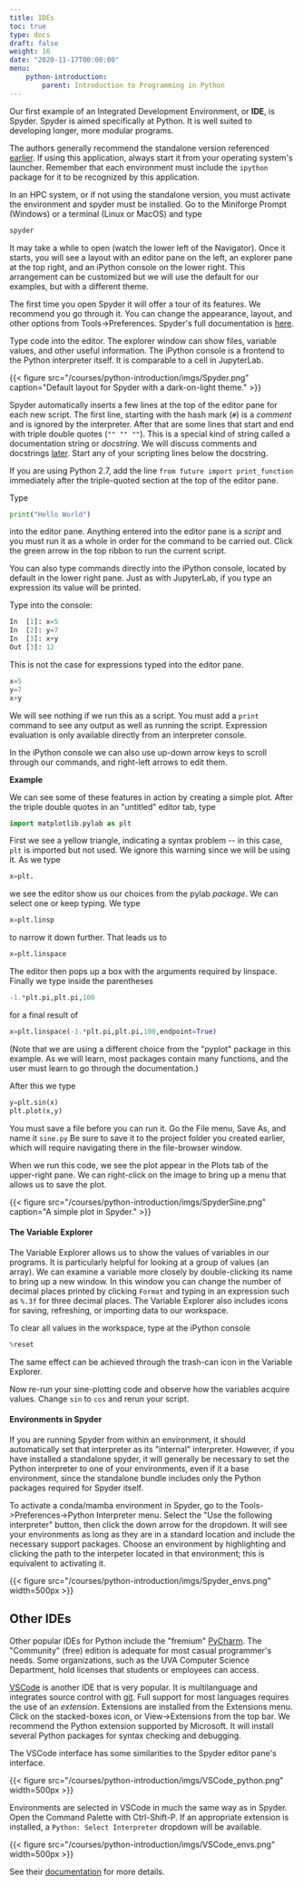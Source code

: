 ```yaml
---
title: IDEs
toc: true
type: docs
draft: false
weight: 16
date: "2020-11-17T00:00:00"
menu:
    python-introduction:
        parent: Introduction to Programming in Python
---
```


Our first example of an Integrated Development Environment, or __IDE__, is Spyder.  Spyder is aimed specifically at Python.  It is well suited to developing longer, more modular programs.  

The authors generally recommend the standalone version referenced [earlier](courses/python-introduction/setting_up_environment).  If using this application, always start it from your operating system's launcher.  Remember that each environment must include the `ipython` package for it to be recognized by this application.

In an HPC system, or if not using the standalone version, you must activate the environment and spyder must be installed. Go to the Miniforge Prompt (Windows) or a terminal (Linux or MacOS) and type
```bash
spyder
```

It may take a while to open (watch the lower left of the Navigator).  Once it starts, you will see a layout with an editor pane on the left, an explorer pane at the top right, and an iPython console on the lower right.  This arrangement can be customized but we will use the default for our examples, but with a different theme. 

The first time you open Spyder it will offer a tour of its features. We recommend you go through it.  You can change the appearance, layout, and other options from Tools->Preferences.  Spyder's full documentation is [here](https://docs.spyder-ide.org/current/index.html).

Type code into the editor.  The explorer window can show files, variable values, and other useful information.  The iPython console is a frontend to the Python interpreter itself.  It is comparable to a cell in JupyterLab.

{{< figure src="/courses/python-introduction/imgs/Spyder.png" caption="Default layout for Spyder with a dark-on-light theme." >}}

Spyder automatically inserts a few lines at the top of the editor pane for each new script.  The first line, starting with the hash mark (`#`) is a _comment_ and is ignored by the interpreter. After that are some lines that start and end with triple double quotes (`"" "" ""`).  This is a special kind of string called a documentation string or _docstring_.  We will discuss comments and docstrings [later](/courses/python-introduction/expressions_statements). Start any of your scripting lines below the docstring.

If you are using Python 2.7, add the line `from future import print_function` immediately after the triple-quoted section at the top of the editor pane.

Type
```python
print("Hello World")
```
into the editor pane. Anything entered into the editor pane is a _script_ and you must run it as a whole in order for the command to be carried out. Click the green arrow in the top ribbon to run the current script.

You can also type commands directly into the iPython console, located by default in the lower right pane. Just as with JupyterLab, if you type an expression its value will be printed.

Type into the console:
```python
In  [1]: x=5
In  [2]: y=7
In  [3]: x+y
Out [3]: 12
```

This is not the case for expressions typed into the editor pane.

```python
x=5
y=7
x+y
```
We will see nothing if we run this as a script.  You must add a `print` command to see any output as well as running the script.  Expression evaluation is only available directly from an interpreter console.

In the iPython console we can also use up-down arrow keys to scroll through our commands, and right-left arrows to edit them.

**Example**

We can see some of these features in action by creating a simple plot. After the triple double quotes in an "untitled" editor tab, type

```python
import matplotlib.pylab as plt
```
First we see a yellow triangle, indicating a syntax problem -- in this case, `plt` is imported but not used.  We ignore this warning since we will be using it.  As we type

```python
x=plt.
```

we see the editor show us our choices from the pylab _package_. We can select one or keep typing.  We type

```python
x=plt.linsp
```

to narrow it down further.  That leads us to

```python
x=plt.linspace
```

The editor then pops up a box with the arguments required by linspace.  Finally we type inside the parentheses

```python
-1.*plt.pi,plt.pi,100
```

for a final result of

```python
x=plt.linspace(-1.*plt.pi,plt.pi,100,endpoint=True)
```
(Note that we are using a different choice from the "pyplot" package in this example. As we will learn, most packages contain many functions, and the user must learn to go through the documentation.)

After this we type

```python
y=plt.sin(x)
plt.plot(x,y)
```

You must save a file before you can run it.  Go the File menu, Save As, and name it `sine.py`  Be sure to save it to the project folder you created earlier, which will require navigating there in the file-browser window.  

When we run this code, we see the plot appear in the Plots tab of the upper-right pane.  We can right-click on the image to bring up a menu that allows us to save the plot.

{{< figure src="/courses/python-introduction/imgs/SpyderSine.png" caption="A simple plot in Spyder." >}}

#### The Variable Explorer

The Variable Explorer allows us to show the values of variables in our programs.  It is particularly helpful for looking at a group of values (an array). We can examine a variable more closely by double-clicking its name to bring up a new window. In this window you can change the number of decimal places printed by clicking `Format` and typing in an expression such as `%.3f` for three decimal places.  The Variable Explorer also includes icons for saving, refreshing, or importing data to our workspace.

To clear all values in the workspace, type at the iPython console

```python
%reset
```
The same effect can be achieved through the trash-can icon in the Variable Explorer.

Now re-run your sine-plotting code and observe how the variables acquire values.  Change `sin` to `cos` and rerun your script.

#### Environments in Spyder

If you are running Spyder from within an environment, it should automatically set that interpreter as its "internal" interpreter.  However, if you have installed a standalone spyder, it will generally be necessary to set the Python interpreter to one of your environments, even if it a base environment, since the standalone bundle includes only the Python packages required for Spyder itself. 

To activate a conda/mamba environment in Spyder, go to the Tools->Preferences->Python Interpreter menu.  Select the "Use the following interpreter" button, then click the down arrow for the dropdown.  It will see your environments as long as they are in a standard location and include the necessary support packages.  Choose an environment by highlighting and clicking the path to the interpeter located in that environment; this is equivalent to activating it.

{{< figure src="/courses/python-introduction/imgs/Spyder_envs.png" width=500px >}}

## Other IDEs

Other popular IDEs for Python include the "fremium" [PyCharm](https://www.jetbrains.com/pycharm/).  The "Community" (free) edition is adequate for most casual programmer's needs.  Some organizations, such as the UVA Computer Science Department, hold licenses that students or employees can access.

[VSCode](https://code.visualstudio.com/docs/languages/python) is another IDE that is very popular.  It is multilanguage and integrates source control with [git](https://github.com/).  Full support for most languages requires the use of an _extension_.  Extensions are installed from the Extensions menu.  Click on the stacked-boxes icon, or View->Extensions from the top bar.  We recommend the Python extension supported by Microsoft.  It will install several Python packages for syntax checking and debugging.

The VSCode interface has some similarities to the Spyder editor pane's interface.

{{< figure src="/courses/python-introduction/imgs/VSCode_python.png" width=500px >}}

Environments are selected in VSCode in much the same way as in Spyder.  Open the Command Palette with Ctrl-Shift-P.  If an appropriate extension is installed, a `Python: Select Interpreter` dropdown will be available. 

{{< figure src="/courses/python-introduction/imgs/VSCode_envs.png" width=500px >}}

See their [documentation](https://code.visualstudio.com/docs/python/environments) for more details.

